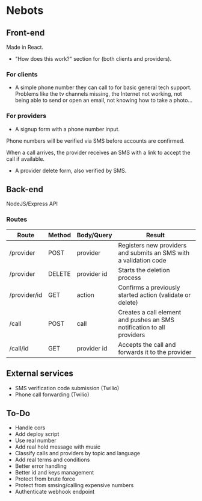 # Nebots

## Front-end

Made in React.

- "How does this work?" section for (both clients and providers).

### For clients

- A simple phone number they can call to for basic general tech support. Problems like the tv channels missing, the Internet not working, not being able to send or open an email, not knowing how to take a photo...

### For providers

- A signup form with a phone number input.

Phone numbers will be verified via SMS before accounts are confirmed.

When a call arrives, the provider receives an SMS with a link to accept the call if available.

- A provider delete form, also verified by SMS.

## Back-end

NodeJS/Express API

### Routes

| Route        | Method | Body/Query  | Result                                                                 |
| ------------ | ------ | ----------- | ---------------------------------------------------------------------- |
| /provider    | POST   | provider    | Registers new providers and submits an SMS with a validation code      |
| /provider    | DELETE | provider id | Starts the deletion process                                            |
| /provider/id | GET    | action      | Confirms a previously started action (validate or delete)              |
| /call        | POST   | call        | Creates a call element and pushes an SMS notification to all providers |
| /call/id     | GET    | provider id | Accepts the call and forwards it to the provider                       |

## External services

- SMS verification code submission (Twilio)
- Phone call forwarding (Twilio)

## To-Do

- Handle cors
- Add deploy script
- Use real number
- Add real hold message with music
- Classify calls and providers by topic and language
- Add real terms and conditions
- Better error handling
- Better id and keys management
- Protect from brute force
- Protect from smsing/calling expensive numbers
- Authenticate webhook endpoint
